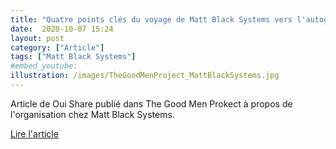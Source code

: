 ```yaml
---
title: "Quatre points clés du voyage de Matt Black Systems vers l'autogestion"
date:  2020-10-07 15:24
layout: post
category: ["Article"]
tags: ["Matt Black Systems"]
#embed_youtube:
illustration: /images/TheGoodMenProject_MattBlackSystems.jpg
---
```


Article de Oui Share publié dans The Good Men Prokect à propos de l'organisation chez Matt Black Systems.

[Lire l'article](https://goodmenproject.com/featured-content/an-unusual-journey-to-self-management-matt-black-systems-four-key-insights/)
